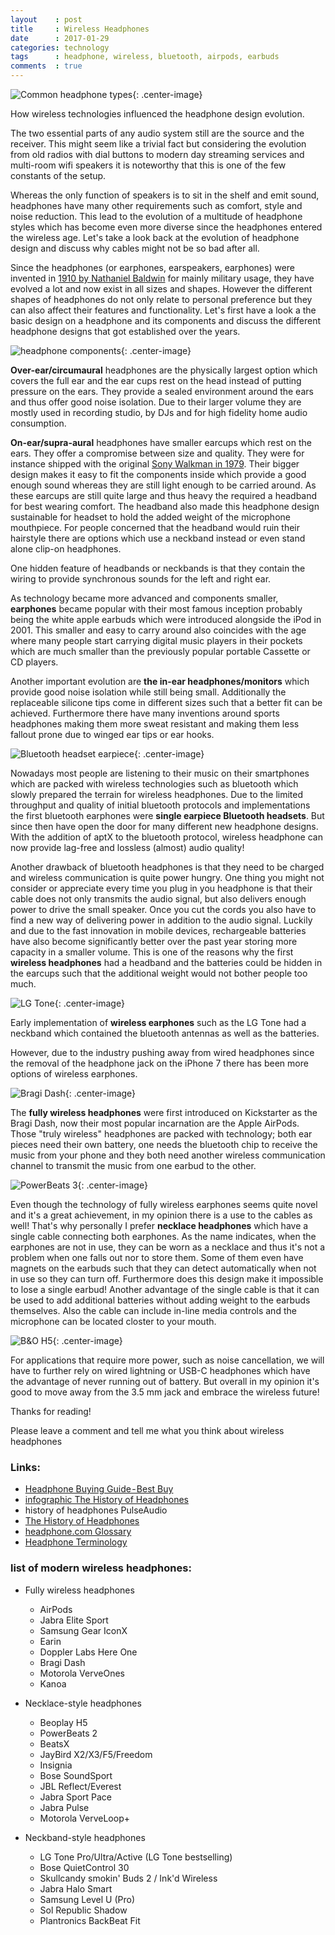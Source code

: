 ```yaml
---
layout    : post
title     : Wireless Headphones
date      : 2017-01-29
categories: technology
tags      : headphone, wireless, bluetooth, airpods, earbuds
comments  : true
---
```


![Common headphone types](/pictures/2017-01-wireless-headphones/headphone-types.png){: .center-image}

How wireless technologies influenced the headphone design evolution.


The two essential parts of any audio system still are the source and the receiver.
This might seem like a trivial fact but considering the evolution from old radios with dial buttons to modern day streaming services and multi-room wifi speakers it is noteworthy that this is one of the few constants of the setup.

Whereas the only function of speakers is to sit in the shelf and emit sound, headphones have many other requirements such as comfort, style and noise reduction.
This lead to the evolution of a multitude of headphone styles which has become even more diverse since the headphones entered the wireless age.
Let's take a look back at the evolution of headphone design and discuss why cables might not be so bad after all.

Since the headphones (or earphones, earspeakers, earphones) were invented in [1910 by Nathaniel Baldwin](https://en.wikipedia.org/wiki/Headphones) for mainly military usage, they have evolved a lot and now exist in all sizes and shapes.
However the different shapes of headphones do not only relate to personal preference but they can also affect their features and functionality.
Let's first have a look a the basic design on a headphone and its components and discuss the different headphone designs that got established over the years.

![headphone components](/pictures/2017-01-wireless-headphones/headphone-terminology.png){: .center-image}

**Over-ear/circumaural** headphones are the physically largest option which covers the full ear and the ear cups rest on the head instead of putting pressure on the ears.
They provide a sealed environment around the ears and thus offer good noise isolation.
Due to their larger volume they are mostly used in recording studio, by DJs and for high fidelity home audio consumption.

**On-ear/supra-aural** headphones have smaller earcups which rest on the ears.
They offer a compromise between size and quality.
They were for instance shipped with the original [Sony Walkman in 1979](https://en.wikipedia.org/wiki/Walkman).
Their bigger design makes it easy to fit the components inside which provide a good enough sound whereas they are still light enough to be carried around.
As these earcups are still quite large and thus heavy the required a headband for best wearing comfort.
The headband also made this headphone design sustainable for headset to hold the added weight of the microphone mouthpiece.
For people concerned that the headband would ruin their hairstyle there are options which use a neckband instead or even stand alone clip-on headphones.

One hidden feature of headbands or neckbands is that they contain the wiring to provide synchronous sounds for the left and right ear.

As technology became more advanced and components smaller, **earphones** became popular with their most famous inception probably being the white apple earbuds which were introduced alongside the iPod in 2001.
This smaller and easy to carry around also coincides with the age where many people start carrying digital music players in their pockets which are much smaller than the previously popular portable Cassette or CD players.

Another important evolution are **the in-ear headphones/monitors** which provide good noise isolation while still being small.
Additionally the replaceable silicone tips come in different sizes such that a better fit can be achieved.
Furthermore there have many inventions around sports headphones making them more sweat resistant and making them less fallout prone due to winged ear tips or ear hooks.

![Bluetooth headset earpiece](/pictures/2017-01-wireless-headphones/bluetooth-headset.jpg){: .center-image}

Nowadays most people are listening to their music on their smartphones which are packed with wireless technologies such as bluetooth which slowly prepared the terrain for wireless headphones.
Due to the limited throughput and quality of initial bluetooth protocols and implementations the first bluetooth earphones were **single earpiece Bluetooth headsets**.
But since then have open the door for many different new headphone designs.
With the addition of aptX to the bluetooth protocol, wireless headphone can now provide lag-free and lossless (almost) audio quality!

Another drawback of bluetooth headphones is that they need to be charged and wireless communication is quite power hungry.
One thing you might not consider or appreciate every time you plug in you headphone is that their cable does not only transmits the audio signal, but also delivers enough power to drive the small speaker.
Once you cut the cords you also have to find a new way of delivering power in addition to the audio signal.
Luckily and due to the fast innovation in mobile devices, rechargeable batteries have also become significantly better over the past year storing more capacity in a smaller volume.
This is one of the reasons why the first **wireless headphones** had a headband and the batteries could be hidden in the earcups such that the additional weight would not bother people too much.

![LG Tone](/pictures/2017-01-wireless-headphones/lg-tone.png){: .center-image}

Early implementation of **wireless earphones** such as the LG Tone had a neckband which contained the bluetooth antennas as well as the batteries.

However, due to the industry pushing away from wired headphones since the removal of the headphone jack on the iPhone 7 there has been more options of wireless earphones.

![Bragi Dash](/pictures/2017-01-wireless-headphones/bragi-dash.png){: .center-image}

The **fully wireless headphones** were first introduced on Kickstarter as the Bragi Dash, now their most popular incarnation are the Apple AirPods.
Those "truly wireless" headphones are packed with technology; both ear pieces need their own battery, one needs the bluetooth chip to receive the music from your phone and they both need another wireless communication channel to transmit the music from one earbud to the other.

![PowerBeats 3](/pictures/2017-01-wireless-headphones/power-beats-3.png){: .center-image}

Even though the technology of fully wireless earphones seems quite novel and it's a great achievement, in my opinion there is a use to the cables as well!
That's why personally I prefer **necklace headphones** which have a single cable connecting both earphones.
As the name indicates, when the earphones are not in use, they can be worn as a necklace and thus it's not a problem when one falls out nor to store them.
Some of them even have magnets on the earbuds such that they can detect automatically when not in use so they can turn off.
Furthermore does this design make it impossible to lose a single earbud!
Another advantage of the single cable is that it can be used to add additional batteries without adding weight to the earbuds themselves.
Also the cable can include in-line media controls and the microphone can be located closter to your mouth.

![B&O H5](/pictures/2017-01-wireless-headphones/bang-olufsen-h5.png){: .center-image}

For applications that require more power, such as noise cancellation, we will have to further rely on wired lightning or USB-C headphones which have the advantage of never running out of battery.
But overall in my opinion it's good to move away from the 3.5 mm jack and embrace the wireless future!

Thanks for reading!

Please leave a comment and tell me what you think about wireless headphones

### Links:

- [Headphone Buying Guide - Best Buy](https://www.bestbuy.com/site/buying-guides/headphone-buying-guide/pcmcat314600050000.c)
- [infographic The History of Headphones](https://visual.ly/community/Infographics/technology/history-headphones)
- history of headphones PulseAudio
- [The History of Headphones](https://coolmaterial.com/roundup/history-of-headphones/)
- [headphone.com Glossary](https://www.headphones.com/pages/glossary)
- [Headphone Terminology](http://www.brodart.ca/headphone-terminology/)

### list of modern wireless headphones:

- Fully wireless headphones
	- AirPods
	- Jabra Elite Sport
	- Samsung Gear IconX
	- Earin
	- Doppler Labs Here One
	- Bragi Dash
	- Motorola VerveOnes
	- Kanoa

- Necklace-style headphones
	- Beoplay H5
	- PowerBeats 2
	- BeatsX
	- JayBird X2/X3/F5/Freedom
	- Insignia
	- Bose SoundSport
	- JBL Reflect/Everest
	- Jabra Sport Pace
	- Jabra Pulse
	- Motorola VerveLoop+
- Neckband-style headphones
	- LG Tone Pro/Ultra/Active (LG Tone bestselling)
	- Bose QuietControl 30
	- Skullcandy smokin' Buds 2 / Ink'd Wireless
	- Jabra Halo Smart
	- Samsung Level U (Pro)
	- Sol Republic Shadow
	- Plantronics BackBeat Fit
